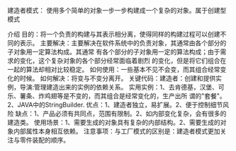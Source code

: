 建造者模式：
    使用多个简单的对象一步一步构建成一个复杂的对象。属于创建型模式   
 
介绍
    目的：将一个负责的构建与其表示相分离，使得同样的构建过程可以创建不同的表示。
    主要解决：主要解决在软件系统中的负责对象，其通常由各个部分的子对象用一定算法构成。其通常
    有各个部分的子对象用一定的算法构成；由于需求的变化，这个复杂对象的各个部分经常面临着剧烈
    的变化，但是将它们组合在一起的算法却相对比较稳定。
    如何使用：一些基本不见不会变，而其组合经常变化的时候。
    如何解决：将变与不变分离开。
    关键代码：建造者：创建和提供实例，导演:管理建造出来的实例的依赖关系。
    实用实例：1、去肯德基，汉堡、可乐、薯条、炸鸡翅等是不变的，而其组合是经常变化的，生产出所
    谓的"套餐"。2、JAVA中的StringBuilder.
    优点：1、建造者独立，易扩展。2、便于控制细节风险
    缺点：1、产品必须有共同点，范围有限制。2、如内部变化复杂，会有很多的建造类。
    使用场景：1、需要生成的对象具有复杂的内部结构。2、需要生成的对象内部属性本身相互依赖。
    注意事项：与工厂模式的区别是：建造者模式更加关注与零件装配的顺序。

   
    